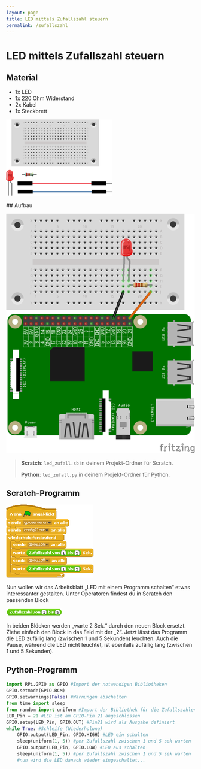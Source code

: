 ```yaml
---
layout: page
title: LED mittels Zufallszahl steuern
permalink: /zufallszahl
---
```

# LED mittels Zufallszahl steuern
## Material
* 1x LED
* 1x 220 Ohm Widerstand
* 2x Kabel
* 1x Steckbrett

![](images/material_led1.png)

<div style="page-break-after: always;"></div>
## Aufbau

![](images/led2_Steckplatine_gpio.png)


>**Scratch**: `led_zufall.sb` in deinem Projekt-Ordner für Scratch.
>
>**Python**: `led_zufall.py` in deinem Projekt-Ordner für Python.

## Scratch-Programm

![](images/led_zufallszahl.png)

Nun wollen wir das Arbeitsblatt „LED mit einem Programm schalten“ etwas interessanter gestalten. Unter Operatoren findest du in Scratch den passenden Block

![](images/programmblock_zufallszahl.png)

In beiden Blöcken werden „warte 2 Sek.“ durch den neuen Block ersetzt. Ziehe einfach den Block in das Feld mit der „2“. Jetzt lässt das Programm die LED zufällig lang (zwischen 1 und 5 Sekunden) leuchten. Auch die Pause, während die LED nicht leuchtet, ist ebenfalls zufällig lang (zwischen 1 und 5 Sekunden).

<div style="page-break-after: always;"></div>

## Python-Programm
```python
import RPi.GPIO as GPIO #Import der notwendigen Bibliotheken
GPIO.setmode(GPIO.BCM)
GPIO.setwarnings(False) #Warnungen abschalten
from time import sleep
from random import uniform #Import der Bibliothek für die Zufallszahlen
LED_Pin = 21 #LED ist am GPIO-Pin 21 angeschlossen
GPIO.setup(LED_Pin, GPIO.OUT) #Pin21 wird als Ausgabe definiert
while True: #Schleife (Wiederholung)
    GPIO.output(LED_Pin, GPIO.HIGH) #LED ein schalten
    sleep(uniform(1, 5)) #per Zufallszahl zwischen 1 und 5 sek warten
    GPIO.output(LED_Pin, GPIO.LOW) #LED aus schalten
    sleep(uniform(1, 5)) #per Zufallszahl zwischen 1 und 5 sek warten
    #nun wird die LED danach wieder eingeschaltet...
```
